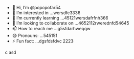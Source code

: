 - 👋 Hi, I’m @popopofar54
- 👀 I’m interested in ...wersdfe3336
- 🌱 I’m currently learning ...45121wersdafrfnh366
- 💞️ I’m looking to collaborate on ...4652112rwerednfd54645
- 📫 How to reach me ...g5sfdarhweqqw
- 😄 Pronouns: ...545151
- ⚡ Fun fact: ...dgsfdsfdvc
2223
<!---
popopofar/popopofar is a ✨ special ✨ repository because its `README.md` (this file) appears on your GitHub profile.ggf
You can click the Preview link to take a look at your changes.
--->
c
asd
